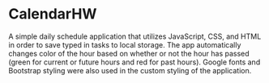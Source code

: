 # CalendarHW

A simple daily schedule application that utilizes JavaScript, CSS, and HTML in order to save typed in tasks to local storage. The app automatically changes color of the hour based on whether or not the hour has passed (green for current or future hours and red for past hours). Google fonts and Bootstrap styling were also used in the custom styling of the application. 
